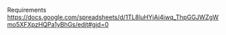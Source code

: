 Requirements
https://docs.google.com/spreadsheets/d/1TL8luHYjAi4iwq_ThpGGJWZgWmo5XFXpzHQPa1yBhGs/edit#gid=0
